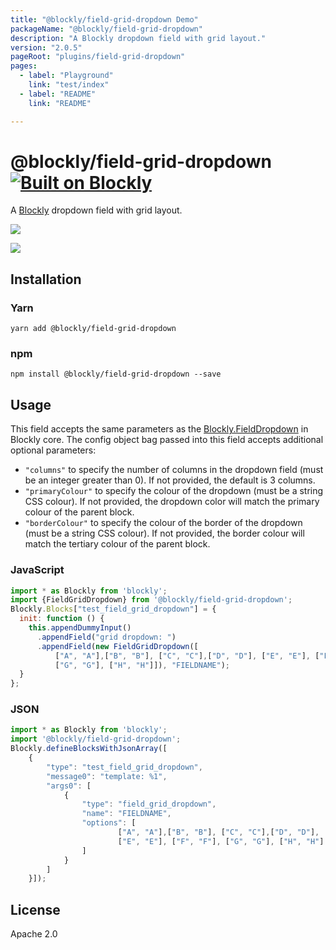 ```yaml
---
title: "@blockly/field-grid-dropdown Demo"
packageName: "@blockly/field-grid-dropdown"
description: "A Blockly dropdown field with grid layout."
version: "2.0.5"
pageRoot: "plugins/field-grid-dropdown"
pages:
  - label: "Playground"
    link: "test/index"
  - label: "README"
    link: "README"

---
```

# @blockly/field-grid-dropdown [![Built on Blockly](https://tinyurl.com/built-on-blockly)](https://github.com/google/blockly)

A [Blockly](https://www.npmjs.com/package/blockly) dropdown field with grid layout.

![](https://github.com/google/blockly-samples/raw/master/plugins/field-grid-dropdown/readme-media/dropdown.png)

![](https://github.com/google/blockly-samples/raw/master/plugins/field-grid-dropdown/readme-media/dropdown-images.png)

## Installation

### Yarn
```
yarn add @blockly/field-grid-dropdown
```

### npm
```
npm install @blockly/field-grid-dropdown --save
```

## Usage

This field accepts the same parameters as the [Blockly.FieldDropdown](
https://developers.google.com/blockly/guides/create-custom-blocks/fields/built-in-fields/dropdown#creation)
in Blockly core. The config object bag passed into this field accepts additional optional parameters:
- `"columns"` to specify the number of columns in the dropdown field (must be an integer greater than 0).
If not provided, the default is 3 columns.
- `"primaryColour"` to specify the colour of the dropdown (must be a string CSS colour). If not provided,
the dropdown color will match the primary colour of the parent block.
- `"borderColour"` to specify the colour of the border of the dropdown (must be a string CSS colour). If
not provided, the border colour will match the tertiary colour of the parent block.

### JavaScript
```js
import * as Blockly from 'blockly';
import {FieldGridDropdown} from '@blockly/field-grid-dropdown';
Blockly.Blocks["test_field_grid_dropdown"] = {
  init: function () {
    this.appendDummyInput()
      .appendField("grid dropdown: ")
      .appendField(new FieldGridDropdown([
          ["A", "A"],["B", "B"], ["C", "C"],["D", "D"], ["E", "E"], ["F", "F"],
          ["G", "G"], ["H", "H"]]), "FIELDNAME");
  }
};
```
### JSON

```js
import * as Blockly from 'blockly';
import '@blockly/field-grid-dropdown';
Blockly.defineBlocksWithJsonArray([
    {
        "type": "test_field_grid_dropdown",
        "message0": "template: %1",
        "args0": [
            {
                "type": "field_grid_dropdown",
                "name": "FIELDNAME",
                "options": [
                        ["A", "A"],["B", "B"], ["C", "C"],["D", "D"],
                        ["E", "E"], ["F", "F"], ["G", "G"], ["H", "H"]
                ]
            }
        ]
    }]);
```

## License

Apache 2.0
